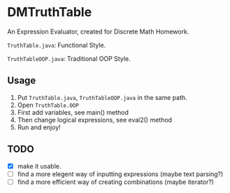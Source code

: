 # DMTruthTable
An Expression Evaluator, created for Discrete Math Homework.

`TruthTable.java`: Functional Style.

`TruthTableOOP.java`: Traditional OOP Style.

## Usage
1. Put `TruthTable.java`, `TruthTableOOP.java` in the same path.
2. Open `TruthTable.OOP`
3. First add variables, see main() method
4. Then change logical expressions, see eval2() method
5. Run and enjoy!

## TODO
- [x] make it usable.
- [ ] find a more elegent way of inputting expressions (maybe text parsing?)
- [ ] find a more efficient way of creating combinations (maybe iterator?)
